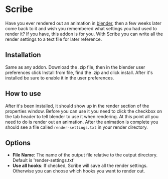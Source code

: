 # Scribe
Have you ever rendered out an animation in [blender][0], then a few weeks later come back to it and wish you remembered what settings you had used to render it? If you have, this addon is for you. With Scribe you can write all the render settings to a text file for later reference.

## Installation
Same as any addon. Download the .zip file, then in the blender user preferences click Install from file, find the .zip and click install. After it's installed be sure to enable it in the user preferences.

## How to use
After it's been installed, it should show up in the render section of the properties window. Before you can use it you need to click the checkbox on the tab header to tell blender to use it when rendering. At this point all you need to do is render out an animation. After the animation is complete you should see a file called `render-settings.txt` in your render directory.

## Options

* **File Name**: The name of the output file relative to the output directory. Default is 'render-settings.txt'
* **Use all hooks**: If checked, Scribe will save all the render settings. Otherwise you can choose which hooks you want to render out.

[0]: http://www.blender.org
